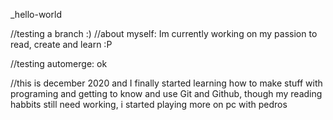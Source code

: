 _hello-world

//testing a branch :)
//about myself: Im currently working on my passion to read, create and learn :P


//testing automerge: ok

//this is december 2020 and I finally started learning how to make stuff with programing and getting to know and use Git and Github, though my reading habbits still need working, i started playing more on pc with pedros
